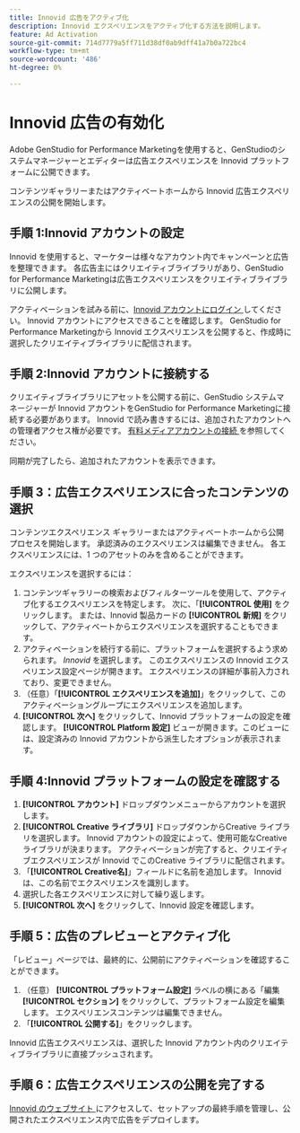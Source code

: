 ```yaml
---
title: Innovid 広告をアクティブ化
description: Innovid エクスペリエンスをアクティブ化する方法を説明します。
feature: Ad Activation
source-git-commit: 714d7779a5ff711d38df0ab9dff41a7b0a722bc4
workflow-type: tm+mt
source-wordcount: '486'
ht-degree: 0%

---
```


# Innovid 広告の有効化

Adobe GenStudio for Performance Marketingを使用すると、GenStudioのシステムマネージャーとエディターは広告エクスペリエンスを Innovid プラットフォームに公開できます。

コンテンツギャラリーまたはアクティベートホームから Innovid 広告エクスペリエンスの公開を開始します。

## 手順 1:Innovid アカウントの設定

Innovid を使用すると、マーケターは様々なアカウント内でキャンペーンと広告を整理できます。 各広告主にはクリエイティブライブラリがあり、GenStudio for Performance Marketingは広告エクスペリエンスをクリエイティブライブラリに公開します。

アクティベーションを試みる前に、[Innovid アカウントにログイン ][1] してください。 Innovid アカウントにアクセスできることを確認します。 GenStudio for Performance Marketingから Innovid エクスペリエンスを公開すると、作成時に選択したクリエイティブライブラリに配信されます。

## 手順 2:Innovid アカウントに接続する

クリエイティブライブラリにアセットを公開する前に、GenStudio システムマネージャーが Innovid アカウントをGenStudio for Performance Marketingに接続する必要があります。 Innovid で読み書きするには、追加されたアカウントへの管理者アクセス権が必要です。 [ 有料メディアアカウントの接続 ][2] を参照してください。

同期が完了したら、追加されたアカウントを表示できます。

## 手順 3：広告エクスペリエンスに合ったコンテンツの選択

コンテンツエクスペリエンス ギャラリーまたはアクティベートホームから公開プロセスを開始します。 承認済みのエクスペリエンスは編集できません。 各エクスペリエンスには、1 つのアセットのみを含めることができます。

エクスペリエンスを選択するには：

1. コンテンツギャラリーの検索およびフィルターツールを使用して、アクティブ化するエクスペリエンスを特定します。 次に、「**[!UICONTROL 使用]** をクリックします。 または、Innovid 製品カードの **[!UICONTROL 新規]** をクリックして、アクティベートからエクスペリエンスを選択することもできます。
1. アクティベーションを続行する前に、プラットフォームを選択するよう求められます。 *Innovid* を選択します。 このエクスペリエンスの Innovid エクスペリエンス設定ページが開きます。 エクスペリエンスの詳細が事前入力されており、変更できません。 
1. （任意）「**[!UICONTROL エクスペリエンスを追加]**」をクリックして、このアクティベーショングループにエクスペリエンスを追加します。
1. **[!UICONTROL 次へ]** をクリックして、Innovid プラットフォームの設定を確認します。 **[!UICONTROL Platform 設定]** ビューが開きます。このビューには、設定済みの Innovid アカウントから派生したオプションが表示されます。

## 手順 4:Innovid プラットフォームの設定を確認する

1. **[!UICONTROL アカウント]** ドロップダウンメニューからアカウントを選択します。 
1. **[!UICONTROL Creative ライブラリ]** ドロップダウンからCreative ライブラリを選択します。 Innovid アカウントの設定によって、使用可能なCreative ライブラリが決まります。 アクティベーションが完了すると、クリエイティブエクスペリエンスが Innovid でこのCreative ライブラリに配信されます。
1. 「**[!UICONTROL Creative名]**」フィールドに名前を追加します。 Innovid は、この名前でエクスペリエンスを識別します。
1. 選択した各エクスペリエンスに対して繰り返します。
1. **[!UICONTROL 次へ]** をクリックして、Innovid 設定を確認します。

## 手順 5：広告のプレビューとアクティブ化

「レビュー」ページでは、最終的に、公開前にアクティベーションを確認することができます。

1. （任意） **[!UICONTROL プラットフォーム設定]** ラベルの横にある「編集 **[!UICONTROL セクション]** をクリックして、プラットフォーム設定を編集します。 エクスペリエンスコンテンツは編集できません。
1. 「**[!UICONTROL 公開する]**」をクリックします。

Innovid 広告エクスペリエンスは、選択した Innovid アカウント内のクリエイティブライブラリに直接プッシュされます。

## 手順 6：広告エクスペリエンスの公開を完了する

[Innovid のウェブサイト ][1] にアクセスして、セットアップの最終手順を管理し、公開されたエクスペリエンス内で広告をデプロイします。

[1]: https://www.innovid.com/
[2]: /help/user-guide/connectors/connect-channel.md
